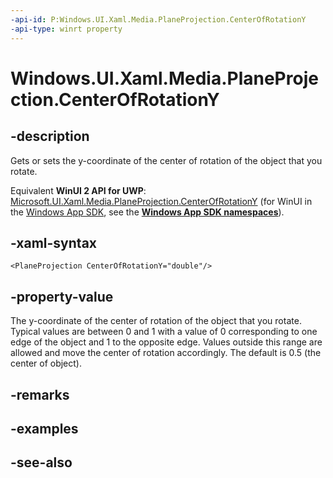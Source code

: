 ```yaml
---
-api-id: P:Windows.UI.Xaml.Media.PlaneProjection.CenterOfRotationY
-api-type: winrt property
---
```


<!-- Property syntax
public double CenterOfRotationY { get;  set; }
-->

# Windows.UI.Xaml.Media.PlaneProjection.CenterOfRotationY

## -description
Gets or sets the y-coordinate of the center of rotation of the object that you rotate.

Equivalent **WinUI 2 API for UWP**: [Microsoft.UI.Xaml.Media.PlaneProjection.CenterOfRotationY](/windows/winui/api/microsoft.ui.xaml.media.planeprojection.centerofrotationy) (for WinUI in the [Windows App SDK](/windows/apps/windows-app-sdk/), see the **[Windows App SDK namespaces](/windows/windows-app-sdk/api/winrt/)**).

## -xaml-syntax
```xaml
<PlaneProjection CenterOfRotationY="double"/>
```


## -property-value
The y-coordinate of the center of rotation of the object that you rotate. Typical values are between 0 and 1 with a value of 0 corresponding to one edge of the object and 1 to the opposite edge. Values outside this range are allowed and move the center of rotation accordingly. The default is 0.5 (the center of object).

## -remarks

## -examples

## -see-also
